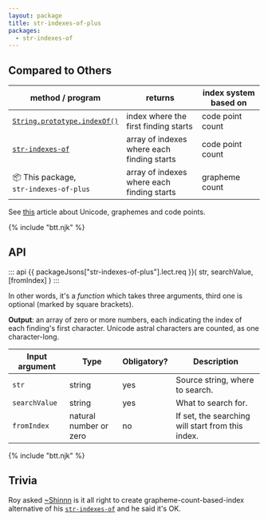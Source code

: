 ```yaml
---
layout: package
title: str-indexes-of-plus
packages:
  - str-indexes-of
---
```


## Compared to Others

| method / program | returns | index system based on |
| ---- | ------- | ------------ |
| [`String.prototype.indexOf()`](https://developer.mozilla.org/en-US/docs/Web/JavaScript/Reference/Global_Objects/String/indexOf) | index where the first finding starts | code point count |
| [`str-indexes-of`](https://www.npmjs.com/package/str-indexes-of) | array of indexes where each finding starts | code point count |
| <span class="emoji">📦</span> This package, <br/> `str-indexes-of-plus` | array of indexes where each finding starts | grapheme count |

See [this](https://mathiasbynens.be/notes/javascript-unicode) article about Unicode, graphemes and code points.

{% include "btt.njk" %}

## API

::: api
{{ packageJsons["str-indexes-of-plus"].lect.req }}(
  str,
  searchValue,
  [fromIndex]
)
:::

In other words, it's a _function_ which takes three arguments, third one is optional (marked by square brackets).

**Output**: an array of zero or more numbers, each indicating the index of each finding's first character. Unicode astral characters are counted, as one character-long.

| Input argument | Type                         | Obligatory? | Description                                                                                                                                                                                                                 |
| -------------- | ---------------------------- | ----------- | --------------------------------------------------------------------------------------------------------------------------------------------------------------------------------------------------------------------------- |
| `str`  | string | yes         | Source string, where to search. |
| `searchValue`       | string               | yes         | What to search for. |
| `fromIndex`         | natural number or zero | no          | If set, the searching will start from this index. |

{% include "btt.njk" %}

## Trivia

Roy asked [~Shinnn](https://www.npmjs.com/~shinnn) is it all right to create grapheme-count-based-index alternative of his [`str-indexes-of`](https://www.npmjs.com/package/str-indexes-of) and he said it's OK.
